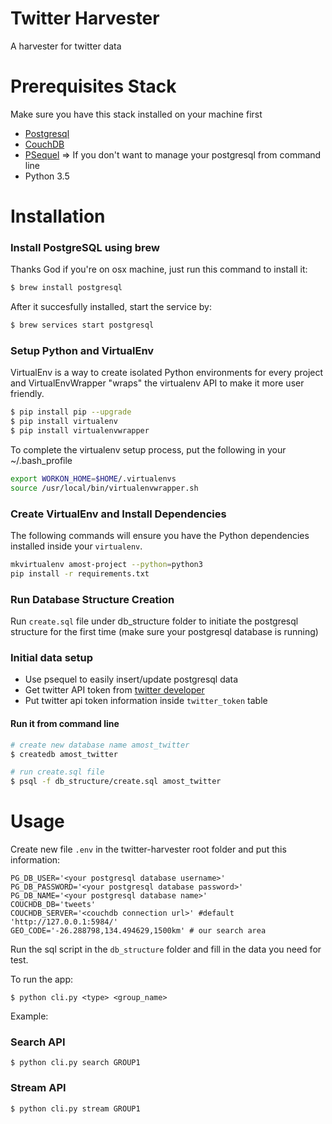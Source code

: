 # Twitter Harvester

A harvester for twitter data

# Prerequisites Stack
Make sure you have this stack installed on your machine first
- [Postgresql](https://www.postgresql.org/)
- [CouchDB](http://couchdb.apache.org/)
- [PSequel](http://www.psequel.com/) => If you don't want to manage your postgresql from command line
- Python 3.5

# Installation
### Install PostgreSQL using brew
Thanks God if you're on osx machine, just run this command to install it:
```bash
$ brew install postgresql
```

After it succesfully installed, start the service by:
```bash
$ brew services start postgresql
```

### Setup Python and VirtualEnv
VirtualEnv is a way to create isolated Python environments for every project and VirtualEnvWrapper "wraps" the virtualenv API to make it more user friendly.

```bash
$ pip install pip --upgrade
$ pip install virtualenv
$ pip install virtualenvwrapper
```

To complete the virtualenv setup process, put the following in your ~/.bash_profile
```bash
export WORKON_HOME=$HOME/.virtualenvs
source /usr/local/bin/virtualenvwrapper.sh
```

### Create VirtualEnv and Install Dependencies
The following commands will ensure you have the Python dependencies installed inside your `virtualenv`.

```bash
mkvirtualenv amost-project --python=python3
pip install -r requirements.txt
```

### Run Database Structure Creation
Run `create.sql` file under db_structure folder to initiate the postgresql structure for the first time (make sure your postgresql database is running)

### Initial data setup
* Use psequel to easily insert/update postgresql data
* Get twitter API token from [twitter developer](https://dev.twitter.com/)
* Put twitter api token information inside `twitter_token` table


#### Run it from command line

```bash
# create new database name amost_twitter
$ createdb amost_twitter

# run create.sql file
$ psql -f db_structure/create.sql amost_twitter
```

# Usage
Create new file `.env` in the twitter-harvester root folder and put this information:

```
PG_DB_USER='<your postgresql database username>'
PG_DB_PASSWORD='<your postgresql database password>'
PG_DB_NAME='<your postgresql database name>'
COUCHDB_DB='tweets'
COUCHDB_SERVER='<couchdb connection url>' #default 'http://127.0.0.1:5984/'
GEO_CODE='-26.288798,134.494629,1500km' # our search area 
```

Run the sql script in the `db_structure` folder and fill in the data you need for test.

To run the app:

    $ python cli.py <type> <group_name>

Example:

### Search API

    $ python cli.py search GROUP1

### Stream API

    $ python cli.py stream GROUP1
